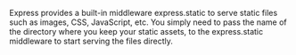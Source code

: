 Express provides a built-in middleware express.static to serve static files
    such as images, CSS, JavaScript, etc.
You simply need to pass the name of the directory where you keep your static assets, to the express.static middleware to start serving the files directly.

